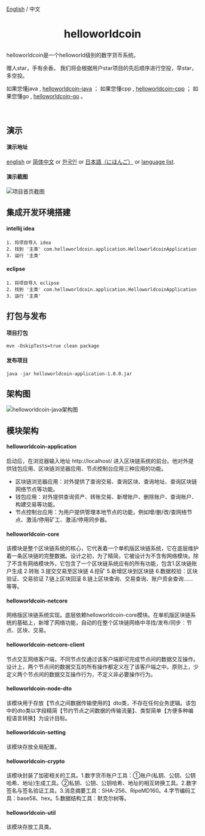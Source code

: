 [English](https://github.com/helloworldcoin/helloworldcoin-java/blob/master/README-cn.md) / 中文

<h1><p align="center">helloworldcoin</p></h1>  

helloworldcoin是一个helloworld级别的数字货币系统。   

赠人star，手有余香。 我们将会根据用户star项目的先后顺序进行空投，早star，多空投。  
   
如果您懂java , [helloworldcoin-java](https://github.com/helloworldcoin/helloworldcoin-java) ；
如果您懂cpp , [helloworldcoin-cpp](https://github.com/helloworldcoin/helloworldcoin-cpp) ；
如果您懂go , [helloworldcoin-go](https://github.com/helloworldcoin/helloworldcoin-go) 。
<br/><br/><br/>



## 演示
#### 演示地址
[english](http://119.3.57.171/english/index.html) or [简体中文](http://119.3.57.171/chinese/index.html) or [한국인](http://119.3.57.171/korean/index.html) or [日本語（にほんご）](http://119.3.57.171/japanese/index.html) or [language list](http://119.3.57.171).  
#### 演示截图
![项目首页截图](https://z3.ax1x.com/2021/05/22/gLBlFA.png)



## 集成开发环境搭建
#### intellij idea
``` 
1. 将项目导入 idea
2. 找到 '主类' com.helloworldcoin.application.HelloworldcoinApplication
3. 运行 '主类'
```
#### eclipse
``` 
1. 将项目导入 eclipse
2. 找到 '主类' com.helloworldcoin.application.HelloworldcoinApplication
3. 运行 '主类'
```



## 打包与发布
#### 项目打包
```
mvn -DskipTests=true clean package
```
#### 发布项目
```
java -jar helloworldcoin-application-1.0.0.jar
```



## 架构图
![helloworldcoin-java架构图](https://user-images.githubusercontent.com/49269996/131206309-bf32c2de-efd3-4c0e-b075-e465fc53ffeb.png)



## 模块架构
#### helloworldcoin-application
启动后，在浏览器输入地址 http://localhost/ 进入区块链系统的前台。他对外提供钱包应用、区块链浏览器应用、节点控制台应用三种应用的功能。
* 区块链浏览器应用：对外提供了查询交易、查询区块、查询地址、查询区块链网络节点等功能。
* 钱包应用：对外提供查询资产、转账交易、新增账户、删除账户、查询账户、构建交易等功能。
* 节点控制台应用：为用户提供管理本地节点的功能，例如增/删/改/查网络节点、激活/停用矿工、激活/停用同步器。
#### helloworldcoin-core
该模块是整个区块链系统的核心，它代表着一个单机版区块链系统，它在底层维护着一条区块链的完整数据。设计之初，为了精简，它被设计为不含有网络模块。除了不含有网络模块外，它包含了一个区块链系统应有的所有功能，包含1.区块链账户生成 2.转账 3.提交交易至区块链 4.挖矿 5.新增区块到区块链 6.数据校验：区块验证、交易验证  7.链上区块回滚 8.链上区块查询、交易查询、账户资金查询...... 等等。
#### helloworldcoin-netcore
网络版区块链系统实现。底层依赖helloworldcoin-core模块。在单机版区块链系统的基础上，新增了网络功能，自动的在整个区块链网络中寻找/发布/同步：节点、区块、交易。
#### helloworldcoin-netcore-client
节点交互网络客户端，不同节点仅通过该客户端即可完成节点间的数据交互操作。设计上，两个节点间的数据交互的所有操作都定义在了该客户端之中。原则上，少定义两个节点间的数据交互操作行为，不定义非必要操作行为。
#### helloworldcoin-node-dto
该模块用于存放【节点之间数据传输使用的】dto类，不存在任何业务逻辑。该包中的dto类以字段精简【节约节点之间数据的传输流量】、类型简单【方便多种编程语言转换】为设计目标。 
#### helloworldcoin-setting
该模块存放全局配置。
#### helloworldcoin-crypto
该模块封装了加密相关的工具。1.数字货币账户工具：①账户(私钥、公钥、公钥哈希、地址)生成工具。②私钥、公钥、公钥哈希、地址的相互转换工具。2.数字签名与签名验证工具。3.消息摘要工具：SHA-256、RipeMD160。4.字节编码工具：base58、hex。5.数据结构工具：默克尔树等。
#### helloworldcoin-util
该模块存放工具类。